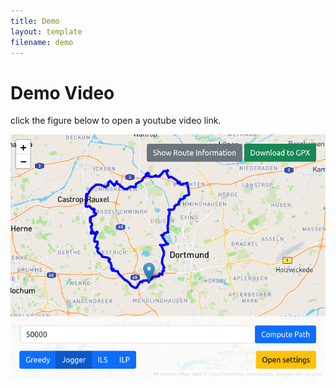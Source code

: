 ```yaml
---
title: Demo
layout: template
filename: demo
--- 
```


# Demo Video 
click the figure below to open a youtube video link.


[![Demo Video](docs/figs/UIroute.png)](https://www.youtube.com/watch?v=1yXoEF6kSD8)
